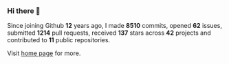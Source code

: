 ### Hi there 👋

Since joining Github **12** years ago, I made **8510** commits, opened **62** issues, submitted **1214** pull requests, received **137** stars across **42** projects and contributed to **11** public repositories.

Visit <a href="https://j15h.nu">home page</a> for more.
